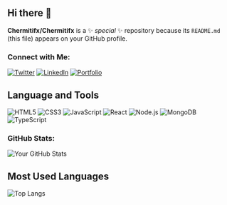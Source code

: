 ## Hi there 👋

**Chermitifx/Chermitifx** is a ✨ _special_ ✨ repository because its `README.md` (this file) appears on your GitHub profile.
### Connect with Me:
[![Twitter](https://img.shields.io/badge/Twitter-1DA1F2?style=for-the-badge&logo=twitter&logoColor=white)](https://twitter.com/your_twitter_handle)
[![LinkedIn](https://img.shields.io/badge/LinkedIn-0A66C2?style=for-the-badge&logo=linkedin&logoColor=white)](https://www.linkedin.com/in/your_linkedin_profile)
[![Portfolio](https://img.shields.io/badge/Portfolio-FF5722?style=for-the-badge&logo=web&logoColor=white)](https://your-portfolio-link.com)


## Language and Tools
![HTML5](https://img.shields.io/badge/HTML5-E34F26?style=for-the-badge&logo=html5&logoColor=white)
![CSS3](https://img.shields.io/badge/CSS3-1572B6?style=for-the-badge&logo=css3&logoColor=white)
![JavaScript](https://img.shields.io/badge/JavaScript-F7DF1E?style=for-the-badge&logo=javascript&logoColor=black)
![React](https://img.shields.io/badge/React-61DAFB?style=for-the-badge&logo=react&logoColor=black)
![Node.js](https://img.shields.io/badge/Node.js-339933?style=for-the-badge&logo=node.js&logoColor=white)
![MongoDB](https://img.shields.io/badge/MongoDB-4EA94B?style=for-the-badge&logo=mongodb&logoColor=white)
![TypeScript](https://img.shields.io/badge/TypeScript-3178C6?style=for-the-badge&logo=typescript&logoColor=white)

### GitHub Stats:
![Your GitHub Stats](https://github-readme-stats.vercel.app/api?username=chermitifx&show_icons=true&theme=radical)

## Most Used Languages
![Top Langs](https://github-readme-stats.vercel.app/api/top-langs/?username=YOUR_GITHUB_USERNAME&hide=html,css&layout=compact)



